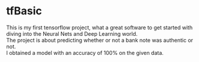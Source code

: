 # tfBasic

This is my first tensorflow project, what a great software to get started with diving into the Neural Nets and Deep Learning world.  
The project is about predicting whether or not a bank note was authentic or not.  
I obtained a model with an accuracy of 100% on the given data.


